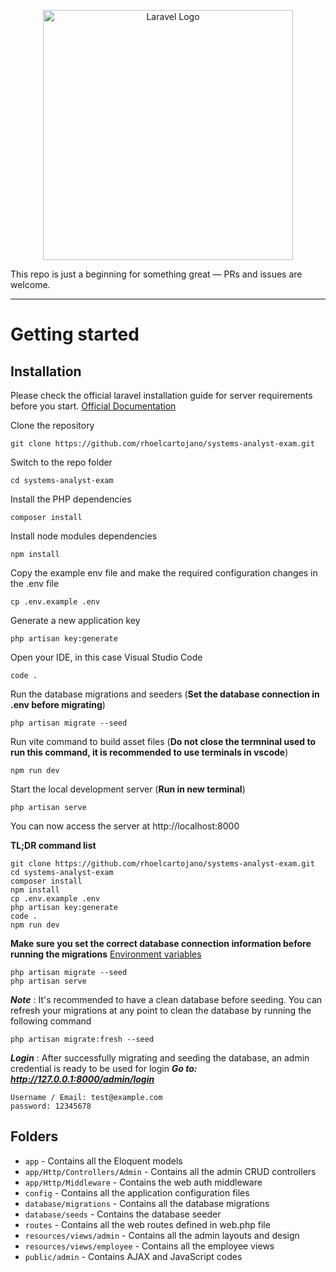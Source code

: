 <p align="center"><a href="https://laravel.com" target="_blank"><img src="https://raw.githubusercontent.com/laravel/art/master/logo-lockup/5%20SVG/2%20CMYK/1%20Full%20Color/laravel-logolockup-cmyk-red.svg" width="400" alt="Laravel Logo"></a></p>

This repo is just a beginning for something great — PRs and issues are welcome.

----------

# Getting started

## Installation

Please check the official laravel installation guide for server requirements before you start. [Official Documentation](https://laravel.com/docs/9.x/installation)

Clone the repository

    git clone https://github.com/rhoelcartojano/systems-analyst-exam.git
    
Switch to the repo folder

    cd systems-analyst-exam

Install the PHP dependencies

    composer install
    
Install node modules dependencies

    npm install
  
Copy the example env file and make the required configuration changes in the .env file

    cp .env.example .env

Generate a new application key

    php artisan key:generate
    
Open your IDE, in this case Visual Studio Code

    code .
    
Run the database migrations and seeders (**Set the database connection in .env before migrating**)

    php artisan migrate --seed
    
Run vite command to build asset files (**Do not close the termninal used to run this command, it is recommended to use terminals in vscode**)

    npm run dev

Start the local development server (**Run in new terminal**)

    php artisan serve

You can now access the server at http://localhost:8000


**TL;DR command list**

    git clone https://github.com/rhoelcartojano/systems-analyst-exam.git
    cd systems-analyst-exam
    composer install
    npm install
    cp .env.example .env
    php artisan key:generate
    code .
    npm run dev
    
**Make sure you set the correct database connection information before running the migrations** [Environment variables](#environment-variables)

    php artisan migrate --seed
    php artisan serve
    
***Note*** : It's recommended to have a clean database before seeding. You can refresh your migrations at any point to clean the database by running the following command

    php artisan migrate:fresh --seed
    
***Login*** : After successfully migrating and seeding the database, an admin credential is ready to be used for login
***Go to: http://127.0.0.1:8000/admin/login***

    Username / Email: test@example.com
    password: 12345678
    
    
## Folders

- `app` - Contains all the Eloquent models
- `app/Http/Controllers/Admin` - Contains all the admin CRUD controllers
- `app/Http/Middleware` - Contains the web auth middleware
- `config` - Contains all the application configuration files
- `database/migrations` - Contains all the database migrations
- `database/seeds` - Contains the database seeder
- `routes` - Contains all the web routes defined in web.php file
- `resources/views/admin` - Contains all the admin layouts and design
- `resources/views/employee` - Contains all the employee views
- `public/admin` - Contains AJAX and JavaScript codes
